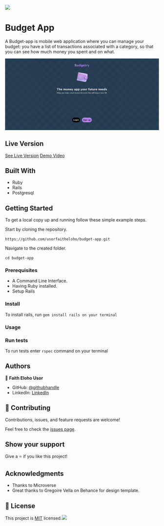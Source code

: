 ![](https://img.shields.io/badge/Microverse-blueviolet)

# Budget App

A Budget-app is mobile web application where you can manage your budget: you have a list of transactions associated with a category, so that you can see how much money you spent and on what.

![screenshot](./screenshot-1.PNG)


## Live Version

[See Live Version](https://budget-app-u5h0.onrender.com/splash)
[Demo Video](https://www.loom.com/share/5147b906ad064f0b937a2ec2de1b4243)
## Built With

- Ruby
- Rails
- Postgresql

## Getting Started


To get a local copy up and running follow these simple example steps.

Start by cloning the repository.

`https://github.com/usorfaitheloho/budget-app.git`

Navigate to the created folder.

`cd budget-app`

### Prerequisites

- A Command Line Interface.
- Having Ruby installed.
- Setup Rails

### Install

To install rails, run `gem install rails on your terminal`

### Usage

### Run tests

To run tests enter `rspec` command on your terminal

## Authors

👤 **Faith Eloho Usor**

- GitHub: [@githubhandle](https://github.com/usorfaitheloho)
- LinkedIn: [LinkedIn](https://www.linkedin.com/in/faith-usor-16)


## 🤝 Contributing

Contributions, issues, and feature requests are welcome!

Feel free to check the [issues page](../../issues/).

## Show your support

Give a ⭐️ if you like this project!

## Acknowledgments

- Thanks to Microverse
- Great thanks to Gregoire Vella on Behance for design template.

## 📝 License

This project is [MIT](./MIT.md) licensed.![](https://img.shields.io/badge/Microverse-blueviolet)
